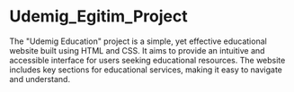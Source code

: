# Udemig_Egitim_Project
The "Udemig Education" project is a simple, yet effective educational website built using HTML and CSS. It aims to provide an intuitive and accessible interface for users seeking educational resources. The website includes key sections for educational services, making it easy to navigate and understand.
